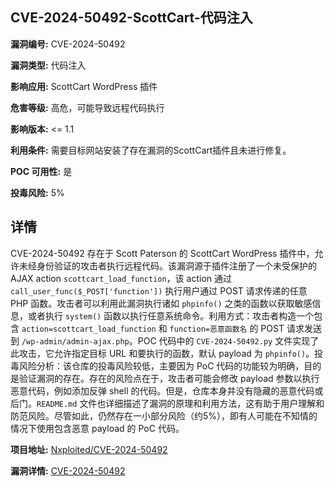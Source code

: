 ## CVE-2024-50492-ScottCart-代码注入

**漏洞编号:** CVE-2024-50492

**漏洞类型:** 代码注入

**影响应用:** ScottCart WordPress 插件

**危害等级:** 高危，可能导致远程代码执行

**影响版本:** <= 1.1

**利用条件:** 需要目标网站安装了存在漏洞的ScottCart插件且未进行修复。

**POC 可用性:** 是

**投毒风险:** 5%

## 详情

CVE-2024-50492 存在于 Scott Paterson 的 ScottCart WordPress 插件中，允许未经身份验证的攻击者执行远程代码。该漏洞源于插件注册了一个未受保护的 AJAX action `scottcart_load_function`，该 action 通过 `call_user_func($_POST['function'])` 执行用户通过 POST 请求传递的任意 PHP 函数。攻击者可以利用此漏洞执行诸如 `phpinfo()` 之类的函数以获取敏感信息，或者执行 `system()` 函数以执行任意系统命令。利用方式：攻击者构造一个包含 `action=scottcart_load_function` 和 `function=恶意函数名` 的 POST 请求发送到 `/wp-admin/admin-ajax.php`。POC 代码中的 `CVE-2024-50492.py` 文件实现了此攻击，它允许指定目标 URL 和要执行的函数，默认 payload 为 `phpinfo()`。投毒风险分析：该仓库的投毒风险较低，主要因为 PoC 代码的功能较为明确，目的是验证漏洞的存在。存在的风险点在于，攻击者可能会修改 payload 参数以执行恶意代码，例如添加反弹 shell 的代码。但是，仓库本身并没有隐藏的恶意代码或后门。`README.md` 文件也详细描述了漏洞的原理和利用方法，这有助于用户理解和防范风险。尽管如此，仍然存在一小部分风险（约5%），即有人可能在不知情的情况下使用包含恶意 payload 的 PoC 代码。

**项目地址:** [Nxploited/CVE-2024-50492](https://github.com/Nxploited/CVE-2024-50492)

**漏洞详情:** [CVE-2024-50492](https://nvd.nist.gov/vuln/detail/CVE-2024-50492)